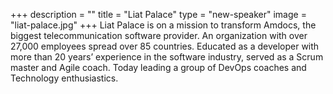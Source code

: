 +++
description = ""
title = "Liat Palace"
type = "new-speaker"
image = "liat-palace.jpg"
+++
Liat Palace is on a mission to transform Amdocs, the biggest telecommunication software provider. An organization with over 27,000 employees spread over 85 countries.
Educated as a developer with more than 20 years’ experience in the software industry, served as a Scrum master and Agile coach. Today leading a group of DevOps coaches and Technology enthusiastics.